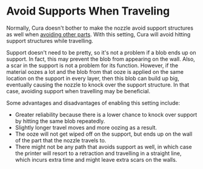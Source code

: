 Avoid Supports When Traveling
====
Normally, Cura doesn't bother to make the nozzle avoid support structures as well when [avoiding other parts](travel_avoid_other_parts.md). With this setting, Cura will avoid hitting support structures while travelling.

Support doesn't need to be pretty, so it's not a problem if a blob ends up on support. In fact, this may prevent the blob from appearing on the wall. Also, a scar in the support is not a problem for its function. However, if the material oozes a lot and the blob from that ooze is applied on the same location on the support in every layer, then this blob can build up big, eventually causing the nozzle to knock over the support structure. In that case, avoiding support when travelling may be beneficial.

Some advantages and disadvantages of enabling this setting include:
* Greater reliability because there is a lower chance to knock over support by hitting the same blob repeatedly.
* Slightly longer travel moves and more oozing as a result.
* The ooze will not get wiped off on the support, but ends up on the wall of the part that the nozzle travels to.
* There might not be any path that avoids support as well, in which case the printer will resort to a retraction and travelling in a straight line, which incurs extra time and might leave extra scars on the walls.
